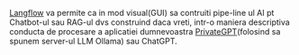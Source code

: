 [Langflow](https://www.langflow.org/) va permite ca in mod visual(GUI) sa contruiti pipe-line ul AI pt Chatbot-ul sau RAG-ul dvs construind daca vreti, intr-o maniera descriptiva conducta de procesare a aplicatiei dumnevoastra [PrivateGPT](https://github.com/ollama/ollama/tree/main/examples/langchain-python-rag-privategpt)(folosind sa spunem server-ul LLM Ollama) sau ChatGPT.
